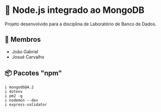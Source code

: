 #  🍃 Node.js integrado ao MongoDB
Projeto desenvolvido para a disciplina de Laboratório de Banco de Dados.
## 🤖 Membros
- João Gabriel
- Josué Carvalho

## 📦 Pacotes "npm"
``` i express
i mongodb@4.2
i dotenv
i pm2 -g
i nodemon --dev
i express-validator

